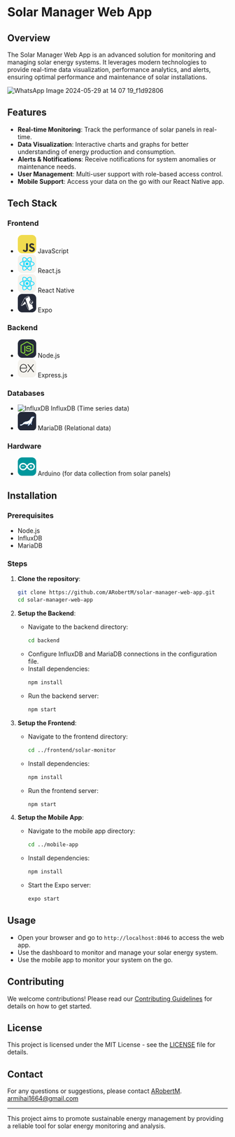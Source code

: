 # Solar Manager Web App

## Overview

The Solar Manager Web App is an advanced solution for monitoring and managing solar energy systems. It leverages modern technologies to provide real-time data visualization, performance analytics, and alerts, ensuring optimal performance and maintenance of solar installations.

![WhatsApp Image 2024-05-29 at 14 07 19_f1d92806](https://github.com/ARobertM/solar-manager-web-app/assets/111703172/99e4d550-4b7b-4ad9-be98-ae1579bdefe1)

## Features

- **Real-time Monitoring**: Track the performance of solar panels in real-time.
- **Data Visualization**: Interactive charts and graphs for better understanding of energy production and consumption.
- **Alerts & Notifications**: Receive notifications for system anomalies or maintenance needs.
- **User Management**: Multi-user support with role-based access control.
- **Mobile Support**: Access your data on the go with our React Native app.

## Tech Stack

### Frontend
- <img src="https://github.com/tandpfun/skill-icons/raw/main/icons/JavaScript.svg" alt="JavaScript" width="42" height="42"/> JavaScript
- <img src="https://github.com/tandpfun/skill-icons/raw/main/icons/React-Light.svg" alt="React" width="42" height="42"/> React.js
- <img src="https://github.com/tandpfun/skill-icons/raw/main/icons/React-Light.svg" alt="React Native" width="42" height="42"/> React Native
- <img src="https://github.com/tandpfun/skill-icons/raw/main/icons/Expo-Dark.svg" alt="Expo" width="42" height="42"/> Expo

### Backend
- <img src="https://github.com/tandpfun/skill-icons/raw/main/icons/NodeJS-Dark.svg" alt="Node.js" width="42" height="42"/> Node.js
- <img src="https://github.com/tandpfun/skill-icons/raw/main/icons/ExpressJS-Light.svg" alt="Express.js" width="42" height="42"/> Express.js

### Databases
- <img src="https://github.com/tandpfun/skill-icons/raw/main/icons/InfluxDB-Dark.svg" alt="InfluxDB" width="42" height="42"/> InfluxDB (Time series data)
- <img src="https://github.com/tandpfun/skill-icons/raw/main/icons/MariaDB-Dark.svg" alt="MariaDB" width="42" height="42"/> MariaDB (Relational data)

### Hardware
- <img src="https://github.com/tandpfun/skill-icons/raw/main/icons/Arduino.svg" alt="Arduino" width="42" height="42"/> Arduino (for data collection from solar panels)

## Installation

### Prerequisites

- Node.js
- InfluxDB
- MariaDB

### Steps

1. **Clone the repository**:
    ```sh
    git clone https://github.com/ARobertM/solar-manager-web-app.git
    cd solar-manager-web-app
    ```

2. **Setup the Backend**:
    - Navigate to the backend directory:
      ```sh
      cd backend
      ```
    - Configure InfluxDB and MariaDB connections in the configuration file.
    - Install dependencies:
      ```sh
      npm install
      ```
    - Run the backend server:
      ```sh
      npm start
      ```

3. **Setup the Frontend**:
    - Navigate to the frontend directory:
      ```sh
      cd ../frontend/solar-monitor
      ```
    - Install dependencies:
      ```sh
      npm install
      ```
    - Run the frontend server:
      ```sh
      npm start
      ```

4. **Setup the Mobile App**:
    - Navigate to the mobile app directory:
      ```sh
      cd ../mobile-app
      ```
    - Install dependencies:
      ```sh
      npm install
      ```
    - Start the Expo server:
      ```sh
      expo start
      ```

## Usage

- Open your browser and go to `http://localhost:8046` to access the web app.
- Use the dashboard to monitor and manage your solar energy system.
- Use the mobile app to monitor your system on the go.

## Contributing

We welcome contributions! Please read our [Contributing Guidelines](CONTRIBUTING.md) for details on how to get started.

## License

This project is licensed under the MIT License - see the [LICENSE](LICENSE) file for details.

## Contact

For any questions or suggestions, please contact [ARobertM](https://github.com/ARobertM).
armihai1664@gmail.com

---

This project aims to promote sustainable energy management by providing a reliable tool for solar energy monitoring and analysis.
